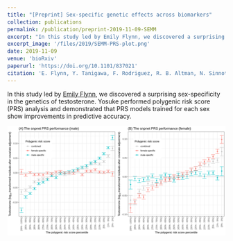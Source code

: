 ```yaml
---
title: "[Preprint] Sex-specific genetic effects across biomarkers"
collection: publications
permalink: /publication/preprint-2019-11-09-SEMM
excerpt: "In this study led by Emily Flynn, we discovered a surprising sex-specificity in the genetics of testosterone. Yosuke performed polygenic risk score (PRS) analysis and demonstrated that PRS models trained for each sex show improvements in predictive accuracy."
excerpt_image: '/files/2019/SEMM-PRS-plot.png'
date: 2019-11-09
venue: 'bioRxiv'
paperurl: 'https://doi.org/10.1101/837021'
citation: 'E. Flynn, Y. Tanigawa, F. Rodriguez, R. B. Altman, N. Sinnott-Armstrong, M. A. Rivas, Sex-specific genetic effects across biomarkers. bioRxiv, 837021 (2019).'
---
```

<!-- ispublishedpreprint: "True" -->

In this study led by [Emily Flynn](https://datascience.stanford.edu/people/emily-flynn), we discovered a surprising sex-specificity in the genetics of testosterone. Yosuke performed polygenic risk score (PRS) analysis and demonstrated that PRS models trained for each sex show improvements in predictive accuracy.

![SEMM PRS figure](/files/2019/SEMM-PRS-plot.png)
